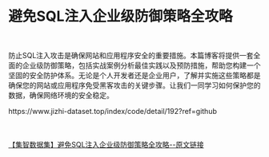 <h1>避免SQL注入企业级防御策略全攻略</h1><br /><p>防止SQL注入攻击是确保网站和应用程序安全的重要措施。本篇博客将提供一套全面的企业级防御策略，包括实战案例分析最佳实践以及预防措施，帮助您构建一个坚固的安全防护体系。无论是个人开发者还是企业用户，了解并实施这些策略都是确保您的网站或应用程序免受黑客攻击的关键步骤。让我们一同学习如何保护您的数据，确保网络环境的安全稳定。</p><p>https://www.jizhi-dataset.top/index/code/detail/192?ref=github</p><br /><br /><a href="https://www.jizhi-dataset.top/index/code/detail/192?ref=github" target="_blank">【集智数据集】避免SQL注入企业级防御策略全攻略--原文链接</a>